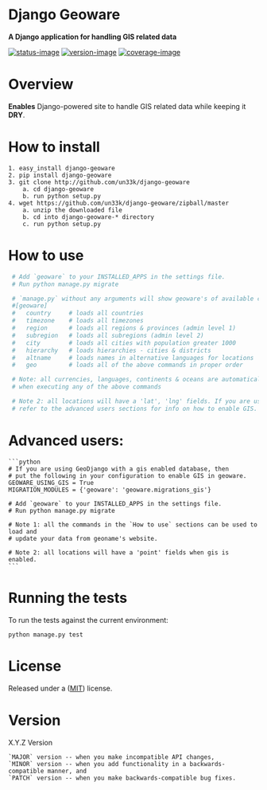 Django Geoware
====================

**A Django application for handling GIS related data**

[![status-image]][status-link]
[![version-image]][version-link]
[![coverage-image]][coverage-link]

Overview
====================

**Enables** Django-powered site to handle GIS related data while keeping it **DRY**.


How to install
====================

    1. easy_install django-geoware
    2. pip install django-geoware
    3. git clone http://github.com/un33k/django-geoware
        a. cd django-geoware
        b. run python setup.py
    4. wget https://github.com/un33k/django-geoware/zipball/master
        a. unzip the downloaded file
        b. cd into django-geoware-* directory
        c. run python setup.py


How to use
====================

   ```python
    # Add `geoware` to your INSTALLED_APPS in the settings file.
    # Run python manage.py migrate

    # `manage.py` without any arguments will show geoware's of available commands.
    #[geoware]
    #   country     # loads all countries
    #   timezone    # loads all timezones
    #   region      # loads all regions & provinces (admin level 1)
    #   subregion   # loads all subregions (admin level 2)
    #   city        # loads all cities with population greater 1000
    #   hierarchy   # loads hierarchies - cities & districts
    #   altname     # loads names in alternative languages for locations
    #   geo         # loads all of the above commands in proper order

    # Note: all currencies, languages, continents & oceans are automatically loaded
    # when executing any of the above commands

    # Note 2: all locations will have a 'lat', 'lng' fields. If you are using GIS
    # refer to the advanced users sections for info on how to enable GIS.
   ```

Advanced users:
====================
    ```python
    # If you are using GeoDjango with a gis enabled database, then
    # put the following in your configuration to enable GIS in geoware.
    GEOWARE_USING_GIS = True
    MIGRATION_MODULES = {'geoware': 'geoware.migrations_gis'}

    # Add `geoware` to your INSTALLED_APPS in the settings file.
    # Run python manage.py migrate

    # Note 1: all the commands in the `How to use` sections can be used to load and
    # update your data from geoname's website.

    # Note 2: all locations will have a 'point' fields when gis is enabled.
    ```

Running the tests
====================

To run the tests against the current environment:

    python manage.py test


License
====================

Released under a ([MIT](LICENSE)) license.


Version
====================
X.Y.Z Version

    `MAJOR` version -- when you make incompatible API changes,
    `MINOR` version -- when you add functionality in a backwards-compatible manner, and
    `PATCH` version -- when you make backwards-compatible bug fixes.

[status-image]: https://secure.travis-ci.org/un33k/django-geoware.png?branch=master
[status-link]: http://travis-ci.org/un33k/django-geoware?branch=master

[version-image]: https://img.shields.io/pypi/v/django-geoware.svg
[version-link]: https://pypi.python.org/pypi/django-geoware

[coverage-image]: https://coveralls.io/repos/un33k/django-geoware/badge.svg
[coverage-link]: https://coveralls.io/r/un33k/django-geoware

[download-image]: https://img.shields.io/pypi/dm/django-geoware.svg
[download-link]: https://pypi.python.org/pypi/django-geoware
